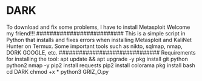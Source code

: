 # DARK
To download and fix some problems, I have to install Metasploit 
Welcome my friend!!! 
##########################
This is a simple script in Python that installs and fixes errors when installing Metasploit and KaliNet Hunter on Termux. Some important tools such as nikto, sqlmap, nmap, DORK GOOGLE, etc. ############################## Requirements for installing the tool: apt update && apt upgrade -y 
pkg install git python python2 nmap -y 
pip2 install requests
pip2 install colorama 
pkg install bash 
cd DARK
chmod +x * 
python3 GRIZ_O.py
